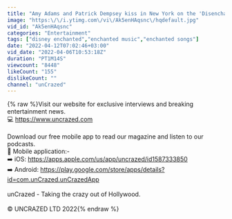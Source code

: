 ```yaml
---
title: "Amy Adams and Patrick Dempsey kiss in New York on the 'Disenchanted' set"
image: "https:\/\/i.ytimg.com\/vi\/Ak5enHAqsnc\/hqdefault.jpg"
vid_id: "Ak5enHAqsnc"
categories: "Entertainment"
tags: ["disney enchanted","enchanted music","enchanted songs"]
date: "2022-04-12T07:02:46+03:00"
vid_date: "2022-04-06T10:53:18Z"
duration: "PT1M14S"
viewcount: "8448"
likeCount: "155"
dislikeCount: ""
channel: "unCrazed"
---
```

{% raw %}Visit our website for exclusive interviews and breaking entertainment news.<br />💻  <a rel="nofollow" target="blank" href="https://www.uncrazed.com">https://www.uncrazed.com</a><br /><br />Download our free mobile app to read our magazine and listen to our podcasts.<br />📲 Mobile application:-<br />➡️ iOS: <a rel="nofollow" target="blank" href="https://apps.apple.com/us/app/uncrazed/id1587333850">https://apps.apple.com/us/app/uncrazed/id1587333850</a><br />➡️ Android: <a rel="nofollow" target="blank" href="https://play.google.com/store/apps/details?id=com.unCrazed.unCrazedApp">https://play.google.com/store/apps/details?id=com.unCrazed.unCrazedApp</a><br /><br />unCrazed - Taking the crazy out of Hollywood.<br /><br />© UNCRAZED LTD 2022{% endraw %}
